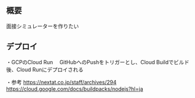 ## 概要
面接シミュレーターを作りたい

## デプロイ
・GCPのCloud Run
　GitHubへのPushをトリガーとし、Cloud Buildでビルド後、Cloud Runにデプロイされる

・参考
  https://nextat.co.jp/staff/archives/294
  https://cloud.google.com/docs/buildpacks/nodejs?hl=ja
